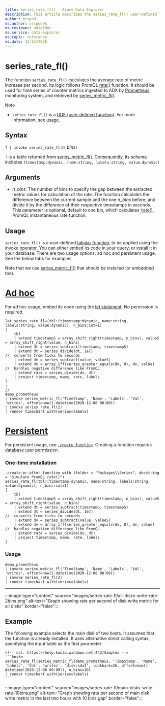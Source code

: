 ```yaml
---
title: series_rate_fl() - Azure Data Explorer
description: This article describes the series_rate_fl() user-defined function in Azure Data Explorer.
author: orspod
ms.author: orspodek
ms.reviewer: adieldar
ms.service: data-explorer
ms.topic: reference
ms.date: 12/13/2020
---
```

# series_rate_fl()


The function `series_rate_fl()` calculates the average rate of metric increase per second. Its logic follows PromQL [rate()](https://prometheus.io/docs/prometheus/latest/querying/functions/#rate) function. It should be used for time series of counter metrics ingested to ADX by [Prometheus](https://prometheus.io/) monitoring system, and retrieved by [series_metric_fl()](series-metric-fl.md).

> [!NOTE]
> * `series_rate_fl()` is a [UDF (user-defined function)](../query/functions/user-defined-functions.md). For more information, see [usage](#usage).

## Syntax

`T | invoke series_rate_fl(`*n_bins*`)`

`T` is a table returned from [series_metric_fl()](series-metric-fl.md). Consequently, its schema includes `(timestamp:dynamic, name:string, labels:string, value:dynamic)`

## Arguments

* *n_bins*: The number of bins to specify the gap between the extracted metric values for calculation of the rate. The function calculates the difference between the current sample and the one *n_bins* before, and divide it by the difference of their respective timestamps in seconds. This parameter is optional, default to one bin, which calculates [irate()](https://prometheus.io/docs/prometheus/latest/querying/functions/#irate), PromQL instantaneous rate function.

## Usage

`series_rate_fl()` is a user-defined [tabular function](../query/functions/user-defined-functions.md#tabular-function), to be applied using the [invoke operator](../query/invokeoperator.md). You can either embed its code in your query, or install it in your database. There are two usage options: ad hoc and persistent usage. See the below tabs for examples.

Note that we use [series_metric_fl()](series-metric-fl.md) that should be installed (or embedded too).

# [Ad hoc](#tab/adhoc)

For ad hoc usage, embed its code using the [let statement](../query/letstatement.md). No permission is required.

<!-- csl: https://help.kusto.windows.net:443/Samples -->
```kusto
let series_rate_fl=(tbl:(timestamp:dynamic, name:string, labels:string, value:dynamic), n_bins:int=1)
{
    tbl
    | extend timestampS = array_shift_right(timestamp, n_bins), valueS = array_shift_right(value, n_bins)
    | extend dt = series_subtract(timestamp, timestampS)
    | extend dt = series_divide(dt, 1e7)                              //  converts from ticks to seconds
    | extend dv = series_subtract(value, valueS)
    | extend dv = array_iff(series_greater_equals(dv, 0), dv, value)  //  handles negative difference like PromQL
    | extend rate = series_divide(dv, dt)
    | project timestamp, name, rate, labels
}
;
//
demo_prometheus
| invoke series_metric_fl('TimeStamp', 'Name', 'Labels', 'Val', 'writes', offset=now()-datetime(2020-12-08 00:00))
| invoke series_rate_fl(2)
| render timechart with(series=labels)
```

# [Persistent](#tab/persistent)

For persistent usage, use [`.create function`](../management/create-function.md). Creating a function requires [database user permission](../management/access-control/role-based-authorization.md).

### One-time installation

<!-- csl: https://help.kusto.windows.net:443/Samples -->
```kusto
.create-or-alter function with (folder = "Packages\\Series", docstring = "Simulate PromQL rate()")
series_rate_fl(tbl:(timestamp:dynamic, name:string, labels:string, value:dynamic), n_bins:int=1)
{
    tbl
    | extend timestampS = array_shift_right(timestamp, n_bins), valueS = array_shift_right(value, n_bins)
    | extend dt = series_subtract(timestamp, timestampS)
    | extend dt = series_divide(dt, 1e7)                              //  converts from ticks to seconds
    | extend dv = series_subtract(value, valueS)
    | extend dv = array_iff(series_greater_equals(dv, 0), dv, value)  //  handles negative difference like PromQL
    | extend rate = series_divide(dv, dt)
    | project timestamp, name, rate, labels
}
```

### Usage

<!-- csl: https://help.kusto.windows.net:443/Samples -->
```kusto
demo_prometheus
| invoke series_metric_fl('TimeStamp', 'Name', 'Labels', 'Val', 'writes', offset=now()-datetime(2020-12-08 00:00))
| invoke series_rate_fl(2)
| render timechart with(series=labels)
```

---

:::image type="content" source="images/series-rate-fl/all-disks-write-rate-2bins.png" alt-text="Graph showing rate per second of disk write metric for all disks" border="false":::

## Example

The following example selects the main disk of two hosts. It assumes that the function is already installed. It uses alternative direct calling syntax, specifying the input table as the first parameter:
    
    <!-- csl: https://help.kusto.windows.net:443/Samples -->
    ```kusto
    series_rate_fl(series_metric_fl(demo_prometheus, 'TimeStamp', 'Name', 'Labels', 'Val', 'writes', 'disk:sda1', lookback=2h, offset=now()-datetime(2020-12-08 00:00)), n_bins=10)
    | render timechart with(series=labels)
    ```
    
:::image type="content" source="images/series-rate-fl/main-disks-write-rate-10bins.png" alt-text="Graph showing rate per second of main disk write metric in the last two hours with 10 bins gap" border="false":::
